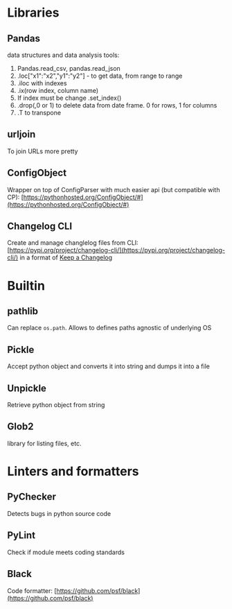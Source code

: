 # Libraries




## Pandas
data structures and data analysis tools:

1.  Pandas.read_csv, pandas.read_json
2.  .loc["x1":"x2","y1":"y2"] - to get data, from range to range
3.  .iloc with indexes
4.  .ix(row index, column name)
5.  If index must be change .set_index(<Column name>)
6.  .drop(<name>,0 or 1) to delete data from date frame. 0 for rows, 1 for columns
7.  .T to transpone
    





## urljoin
To join URLs more pretty







## ConfigObject
Wrapper on top of ConfigParser with much easier api (but compatible with CP):  [https://pythonhosted.org/ConfigObject/#](https://pythonhosted.org/ConfigObject/#)

## Changelog CLI
Create and manage changlelog files from CLI: [https://pypi.org/project/changelog-cli/](https://pypi.org/project/changelog-cli/) in a format of [Keep a Changelog](https://keepachangelog.com/en/1.0.0/)

# Builtin

## pathlib
Can replace `os.path`. Allows to defines paths agnostic of underlying OS

## Pickle
Accept python object and converts it into string and dumps it into a file

## Unpickle
Retrieve python object from string

## Glob2
library for listing files, etc.

# Linters and formatters

## PyChecker
Detects bugs in python source code

## PyLint
Check if module meets coding standards

## Black
Code formatter: [https://github.com/psf/black](https://github.com/psf/black)
<!--stackedit_data:
eyJoaXN0b3J5IjpbNTE2MDU5MDE1LC0xMzczNTc4Njk2LDIxMj
Y5ODQ1MDUsNjQyNjI1ODMyXX0=
-->